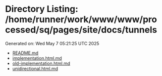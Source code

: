 # Directory Listing: /home/runner/work/www/www/processed/sq/pages/site/docs/tunnels
Generated on: Wed May  7 05:21:25 UTC 2025

- [README.md](README.md)
- [implementation.html.md](implementation.html.md)
- [old-implementation.html.md](old-implementation.html.md)
- [unidirectional.html.md](unidirectional.html.md)

